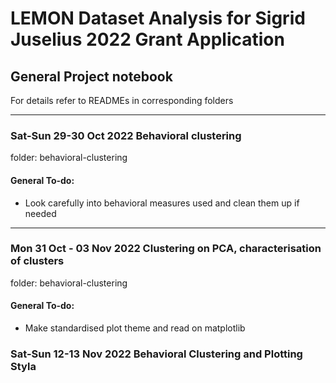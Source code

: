 # LEMON Dataset Analysis for Sigrid Juselius 2022 Grant Application
## General Project notebook
For details refer to READMEs in corresponding folders

---

### Sat-Sun 29-30 Oct 2022 Behavioral clustering
folder: behavioral-clustering

#### General To-do:
- Look carefully into behavioral measures used and clean them up if needed 

---

### Mon 31 Oct - 03 Nov 2022 Clustering on PCA, characterisation of clusters
folder: behavioral-clustering

#### General To-do:
- Make standardised plot theme and read on matplotlib

### Sat-Sun 12-13 Nov 2022 Behavioral Clustering and Plotting Styla
